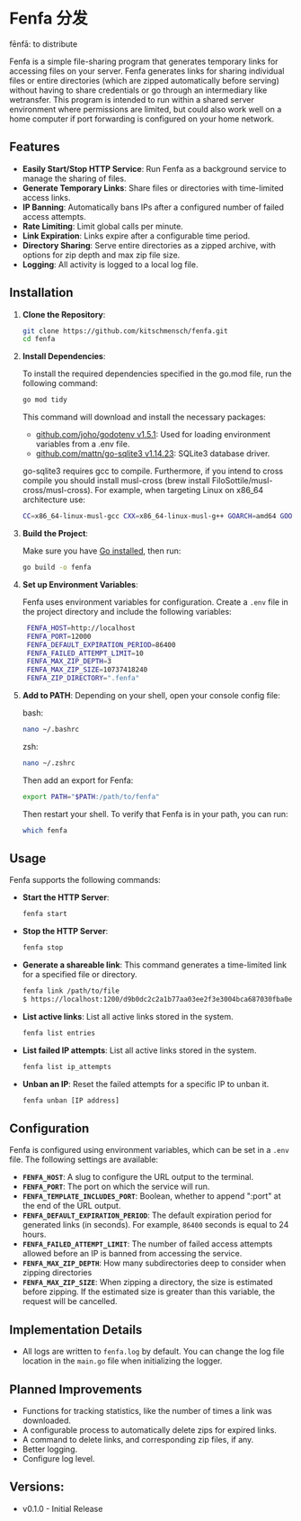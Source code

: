 # Fenfa 分发

fēnfā: to distribute

Fenfa is a simple file-sharing program that generates temporary links for accessing files on your server. Fenfa generates links for sharing individual files or entire directories (which are zipped automatically before serving) without having to share credentials or go through an intermediary like wetransfer. This program is intended to run within a shared server environment where permissions are limited, but could also work well on a home computer if port forwarding is configured on your home network.

## Features

- **Easily Start/Stop HTTP Service**: Run Fenfa as a background service to manage the sharing of files.
- **Generate Temporary Links**: Share files or directories with time-limited access links.
- **IP Banning**: Automatically bans IPs after a configured number of failed access attempts.
- **Rate Limiting**: Limit global calls per minute.
- **Link Expiration**: Links expire after a configurable time period.
- **Directory Sharing**: Serve entire directories as a zipped archive, with options for zip depth and max zip file size.
- **Logging**: All activity is logged to a local log file.

## Installation

1. **Clone the Repository**:

   ```bash
   git clone https://github.com/kitschmensch/fenfa.git
   cd fenfa
   ```

2. **Install Dependencies**:

   To install the required dependencies specified in the go.mod file, run the following command:

   ```bash
   go mod tidy
   ```

   This command will download and install the necessary packages:

   - [github.com/joho/godotenv v1.5.1](https://github.com/joho/godotenv): Used for loading environment variables from a .env file.
   - [github.com/mattn/go-sqlite3 v1.14.23](https://github.com/mattn/go-sqlite3): SQLite3 database driver.

   go-sqlite3 requires gcc to compile. Furthermore, if you intend to cross compile you should install musl-cross (brew install FiloSottile/musl-cross/musl-cross). For example, when targeting Linux on x86_64 architecture use:

   ```bash
   CC=x86_64-linux-musl-gcc CXX=x86_64-linux-musl-g++ GOARCH=amd64 GOOS=linux CGO_ENABLED=1 go build -o fenfa -ldflags "-linkmode external -extldflags -static"
   ```

3. **Build the Project**:

   Make sure you have [Go installed](https://golang.org/doc/install), then run:

   ```bash
   go build -o fenfa
   ```

4. **Set up Environment Variables**:

   Fenfa uses environment variables for configuration. Create a `.env` file in the project directory and include the following variables:

   ```bash
    FENFA_HOST=http://localhost
    FENFA_PORT=12000
    FENFA_DEFAULT_EXPIRATION_PERIOD=86400
    FENFA_FAILED_ATTEMPT_LIMIT=10
    FENFA_MAX_ZIP_DEPTH=3
    FENFA_MAX_ZIP_SIZE=10737418240
    FENFA_ZIP_DIRECTORY=".fenfa"
   ```

5. **Add to PATH**:
   Depending on your shell, open your console config file:

   bash:

   ```bash
   nano ~/.bashrc
   ```

   zsh:

   ```bash
   nano ~/.zshrc
   ```

   Then add an export for Fenfa:

   ```bash
   export PATH="$PATH:/path/to/fenfa"
   ```

   Then restart your shell. To verify that Fenfa is in your path, you can run:

   ```bash
   which fenfa
   ```

## Usage

Fenfa supports the following commands:

- **Start the HTTP Server**:

  ```bash
  fenfa start
  ```

- **Stop the HTTP Server**:

  ```bash
  fenfa stop
  ```

- **Generate a shareable link**: This command generates a time-limited link for a specified file or directory.

  ```bash
  fenfa link /path/to/file
  $ https://localhost:1200/d9b0dc2c2a1b77aa03ee2f3e3004bca687030fba0e67d9a16ebb1fa3b78a4570
  ```

- **List active links**: List all active links stored in the system.

  ```bash
  fenfa list entries
  ```

- **List failed IP attempts**: List all active links stored in the system.

  ```bash
  fenfa list ip_attempts
  ```

- **Unban an IP**: Reset the failed attempts for a specific IP to unban it.

  ```bash
  fenfa unban [IP address]
  ```

## Configuration

Fenfa is configured using environment variables, which can be set in a `.env` file. The following settings are available:

- **`FENFA_HOST`**: A slug to configure the URL output to the terminal.
- **`FENFA_PORT`**: The port on which the service will run.
- **`FENFA_TEMPLATE_INCLUDES_PORT`**: Boolean, whether to append ":port" at the end of the URL output.
- **`FENFA_DEFAULT_EXPIRATION_PERIOD`**: The default expiration period for generated links (in seconds). For example, `86400` seconds is equal to 24 hours.
- **`FENFA_FAILED_ATTEMPT_LIMIT`**: The number of failed access attempts allowed before an IP is banned from accessing the service.
- **`FENFA_MAX_ZIP_DEPTH`**: How many subdirectories deep to consider when zipping directories
- **`FENFA_MAX_ZIP_SIZE`**: When zipping a directory, the size is estimated before zipping. If the estimated size is greater than this variable, the request will be cancelled.

## Implementation Details

- All logs are written to `fenfa.log` by default. You can change the log file location in the `main.go` file when initializing the logger.

## Planned Improvements

- Functions for tracking statistics, like the number of times a link was downloaded.
- A configurable process to automatically delete zips for expired links.
- A command to delete links, and corresponding zip files, if any.
- Better logging.
- Configure log level.

## Versions:

- v0.1.0 - Initial Release
